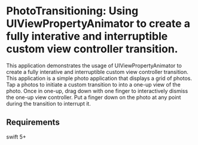# PhotoTransitioning: Using UIViewPropertyAnimator to create a fully interative and interruptible custom view controller transition.

This application demonstrates the usage of UIViewPropertyAnimator to create a fully interative and interruptible custom view controller transition. This application is a simple photo application that displays a grid of photos. Tap a photos to initiate a custom transition to into a one-up view of the photo. Once in one-up, drag down with one finger to interactively dismiss the one-up view controller. Put a finger down on the photo at any point during the transition to interrupt it.

## Requirements
swift 5+
